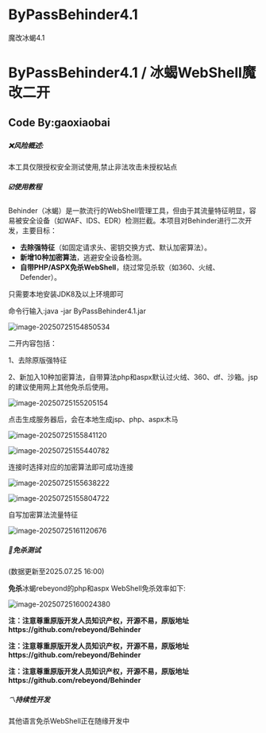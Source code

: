 # ByPassBehinder4.1
魔改冰蝎4.1
# ByPassBehinder4.1 / 冰蝎WebShell魔改二开

## Code By:gaoxiaobai

##### 

##### :x:风险概述:

本工具仅限授权安全测试使用,禁止非法攻击未授权站点

##### :ballot_box_with_check:使用教程

Behinder（冰蝎）是一款流行的WebShell管理工具，但由于其流量特征明显，容易被安全设备（如WAF、IDS、EDR）检测拦截。本项目对Behinder进行二次开发，主要目标：

- **去除强特征**（如固定请求头、密钥交换方式、默认加密算法）。
- **新增10种加密算法**，逃避安全设备检测。
- **自带PHP/ASPX免杀WebShell**，绕过常见杀软（如360、火绒、Defender）。

只需要本地安装JDK8及以上环境即可

命令行输入:java -jar ByPassBehinder4.1.jar 

![image-20250725154850534](C:\Users\22019\AppData\Roaming\Typora\typora-user-images\image-20250725154850534.png)

二开内容包括：

1、去除原版强特征

2、新加入10种加密算法，自带算法php和aspx默认过火绒、360、df、沙箱。jsp的建议使用网上其他免杀后使用。

![image-20250725155205154](C:\Users\22019\AppData\Roaming\Typora\typora-user-images\image-20250725155205154.png)



点击生成服务器后，会在本地生成jsp、php、aspx木马

![image-20250725155841120](C:\Users\22019\AppData\Roaming\Typora\typora-user-images\image-20250725155841120.png)

![image-20250725155440782](C:\Users\22019\AppData\Roaming\Typora\typora-user-images\image-20250725155440782.png)

连接时选择对应的加密算法即可成功连接

![image-20250725155638222](C:\Users\22019\AppData\Roaming\Typora\typora-user-images\image-20250725155638222.png)

![image-20250725155804722](C:\Users\22019\AppData\Roaming\Typora\typora-user-images\image-20250725155804722.png)

自写加密算法流量特征

![image-20250725161120676](C:\Users\22019\AppData\Roaming\Typora\typora-user-images\image-20250725161120676.png)

##### :trident:免杀测试

(数据更新至2025.07.25 16:00)

**免杀**冰蝎rebeyond的php和aspx WebShell免杀效率如下:

![image-20250725160024380](C:\Users\22019\AppData\Roaming\Typora\typora-user-images\image-20250725160024380.png)

**注：注意尊重原版开发人员知识产权，开源不易，原版地址https://github.com/rebeyond/Behinder**

**注：注意尊重原版开发人员知识产权，开源不易，原版地址https://github.com/rebeyond/Behinder**

**注：注意尊重原版开发人员知识产权，开源不易，原版地址https://github.com/rebeyond/Behinder**


##### :part_alternation_mark:持续性开发

其他语言免杀WebShell正在随缘开发中
